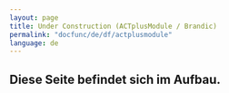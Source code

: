 ```yaml
---
layout: page
title: Under Construction (ACTplusModule / Brandic)
permalink: "docfunc/de/df/actplusmodule"
language: de
---
```


## Diese Seite befindet sich im Aufbau.